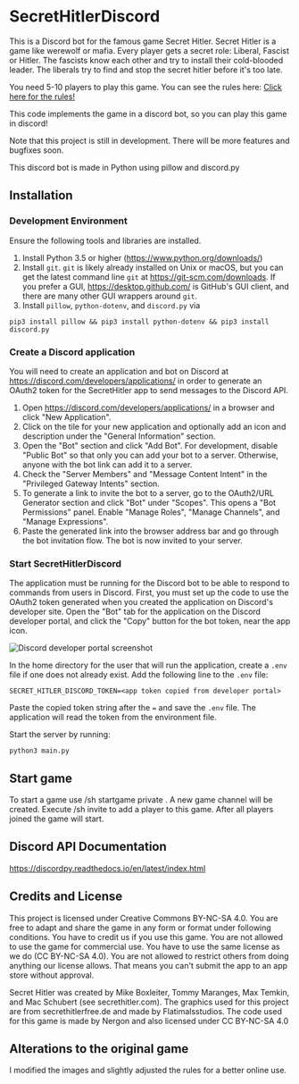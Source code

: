 # SecretHitlerDiscord
This is a Discord bot for the famous game Secret Hitler. Secret Hitler is a game like werewolf or mafia. Every player gets a secret role: Liberal, Fascist or Hitler. The fascists know each other and try to install their cold-blooded leader. The liberals try to find and stop the secret hitler before it's too late.

You need 5-10 players to play this game. You can see the rules here: [Click here for the rules!](https://cdn.vapid.site/sites/a67e0c72-4902-4365-a899-3386df73c2c4/assets/Secret_Hitler_Rules-023bc755617986cb2276a3b6920e43e0.pdf)

This code implements the game in a discord bot, so you can play this game in discord!

Note that this project is still in development. There will be more features and bugfixes soon.

This discord bot is made in Python using pillow and discord.py

## Installation

### Development Environment
Ensure the following tools and libraries are installed.

1. Install Python 3.5 or higher (https://www.python.org/downloads/)
2. Install `git`. `git` is likely already installed on Unix or macOS, but you can get the latest command line `git` at https://git-scm.com/downloads. If you prefer a GUI, https://desktop.github.com/ is GitHub's GUI client, and there are many other GUI wrappers around `git`.
3. Install `pillow`, `python-dotenv`, and `discord.py` via
 ```
 pip3 install pillow && pip3 install python-dotenv && pip3 install discord.py
 ```

### Create a Discord application
You will need to create an application and bot on Discord at https://discord.com/developers/applications/ in order to generate an OAuth2 token for the SecretHitler app to send messages to the Discord API.

1. Open https://discord.com/developers/applications/ in a browser and click "New Application".
2. Click on the tile for your new application and optionally add an icon and description under the "General Information" section.
3. Open the "Bot" section and click "Add Bot". For development, disable "Public Bot" so that only you can add your bot to a server. Otherwise, anyone with the bot link can add it to a server.
4. Check the "Server Members" and "Message Content Intent" in the "Privileged Gateway Intents" section.
5. To generate a link to invite the bot to a server, go to the OAuth2/URL Generator section and click "Bot" under "Scopes". This opens a "Bot Permissions" panel. Enable "Manage Roles", "Manage Channels", and "Manage Expressions".
6. Paste the generated link into the browser address bar and go through the bot invitation flow. The bot is now invited to your server.

### Start SecretHitlerDiscord
The application must be running for the Discord bot to be able to respond to commands from users in Discord. 
First, you must set up the code to use the OAuth2 token generated when you created the application on Discord's developer site. 
Open the "Bot" tab for the application on the Discord developer portal, and click the "Copy" button for the bot token, near the app icon.

![Discord developer portal screenshot](docs/img/discord_bot_oauth2.png)

In the home directory for the user that will run the application, create a `.env` file if one does not already exist. 
Add the following line to the `.env` file:
```
SECRET_HITLER_DISCORD_TOKEN=<app token copied from developer portal>
```
Paste the copied token string after the `=` and save the `.env` file. The application will read the token from the environment
file.

Start the server by running:
```
python3 main.py
```

## Start game

To start a game use /sh startgame private <number of players>. A new game channel will be created. Execute /sh invite <playername> to add a player to this game. After all players joined the game will start.

## Discord API Documentation
https://discordpy.readthedocs.io/en/latest/index.html

## Credits and License

This project is licensed under Creative Commons BY-NC-SA 4.0. You are free to adapt and share the game in any form or format under following conditions. You have to credit us if you use this game. You are not allowed to use the game for commercial use. You have to use the same license as we do (CC BY-NC-SA 4.0). You are not allowed to restrict others from doing anything our license allows. That means you can't submit the app to an app store without approval.

Secret Hitler was created by Mike Boxleiter, Tommy Maranges, Max Temkin, and Mac Schubert (see secrethitler.com). The graphics used for this project are from secrethitlerfree.de and made by Flatimalsstudios. The code used for this game is made by Nergon and also licensed under CC BY-NC-SA 4.0

## Alterations to the original game
I modified the images and slightly adjusted the rules for a better online use.

